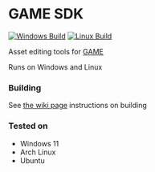 # GAME SDK
[![Windows Build](https://github.com/droc101/game-sdk/actions/workflows/windows.yml/badge.svg)](https://github.com/droc101/game-sdk/actions/workflows/windows.yml) [![Linux Build](https://github.com/droc101/game-sdk/actions/workflows/linux.yml/badge.svg)](https://github.com/droc101/game-sdk/actions/workflows/linux.yml)

Asset editing tools for [GAME](https://github.com/droc101/c-game-engine)

Runs on Windows and Linux

### Building
See [the wiki page](https://wiki.droc101.dev/index.php/Building_GAME_SDK) instructions on building

### Tested on
- Windows 11
- Arch Linux
- Ubuntu